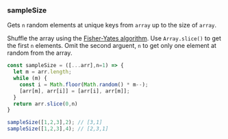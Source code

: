 ### sampleSize

Gets `n` random elements at unique keys from `array` up to the size of `array`.

Shuffle the array using the [Fisher-Yates algorithm](https://github.com/chalarangelo/30-seconds-of-code#shuffle).
Use `Array.slice()` to get the first `n` elements.
Omit the second arguent, `n` to get only one element at random from the array.

```js
const sampleSize = ([...arr],n=1) => {
  let m = arr.length;
  while (m) {
    const i = Math.floor(Math.random() * m--);
    [arr[m], arr[i]] = [arr[i], arr[m]];
  }
  return arr.slice(0,n)
}
```

```js
sampleSize([1,2,3],2); // [3,1]
sampleSize([1,2,3],4); // [2,3,1]
```
